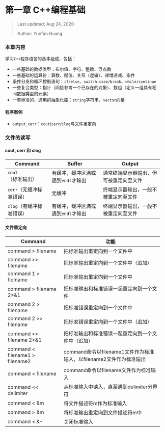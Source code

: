 # 第一章 C++编程基础

> Last updated: Aug 24, 2020
>
> Author: Yunfan Huang

### 本章内容

学习`C++`程序语言的基本组成，包括：

* 一些基础的数据类型：布尔值、字符、整数、浮点数
* 一些基础的运算符：算数、赋值、关系（逻辑）、递增递减、条件
* 条件分支和循环控制语句：`if/else`、`switch-case/break`、`while/continue`
* 一些复合类型：指针（间接参考一个已存在的对象）、数组（定义一组具有相同数据类型的元素）
* 一套标准的、通用的抽象化库：`string`字符串、`vector`向量

#### 程序案例

* `output_cerr`：`cout`/`cerr`/`clog`与文件重定向

### 文件的读写

#### cout, cerr 和 clog

| Command | Buffer | Output |
| -------------- | -------- | --------- |
| `cout`（标准输出）| 有缓冲，缓冲区满或遇到`endl`才输出 | 通常终端显示器输出，但可被重定向至文件 |
| `cerr`（无缓冲标准错误）| 无缓冲 | 终端显示器输出，一般不被重定向至文件 |
| `clog`（有缓冲标准错误）| 有缓冲，缓冲区满或遇到`endl`才输出 | 终端显示器输出，一般不被重定向至文件 |

#### 文件重定向

| Command                         | 功能                                                         |
| ------------------------------- | ------------------------------------------------------------ |
| command > filename              | 把标准输出重定向到一个文件中                                 |
| command >> filename             | 把标准输出重定向到一个文件中（追加）                         |
| command 1 > fielname            | 把标准输出重定向到一个文件中                                 |
| command > filename 2>&1         | 把标准输出和标准错误一起重定向到一个文件                     |
| command 2 > filename            | 把标准错误重定向到一个文件中                                 |
| command 2 >> filename           | 把标准错误重定向到一个文件中（追加）                         |
| command >> filename 2>&1        | 把标准输出和标准错误一起重定向到一个文件中（追加）           |
| command < filename1 > filename2 | command命令以filename1文件作为标准输入，以filename2文件作为标准输出 |
| command < filename              | command命令以filename文件作为标准输入                        |
| command << delimiter            | 从标准输入中读入，直至遇到delimiter分界符                    |
| command < &m                    | 将文件描述符m作为标准输入                                    |
| command > &m                    | 将标准输出重定向到文件描述符m中                              |
| command < &-                    | 关闭标准输入                                                 |